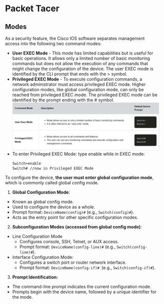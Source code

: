 # Packet Tacer

## Modes
As a security feature, the Cisco IOS software separates management access into the following two command modes:

  - **User EXEC Mode** - This mode has limited capabilities but is useful for basic operations. It allows only a limited number of basic monitoring commands but does not allow the execution of any commands that might change the configuration of the device. The user EXEC mode is identified by the CLI prompt that ends with the > symbol.
  - **Privileged EXEC Mode** - To execute configuration commands, a network administrator must access privileged EXEC mode. Higher configuration modes, like global configuration mode, can only be reached from privileged EXEC mode. The privileged EXEC mode can be identified by the prompt ending with the # symbol.
![image](https://github.com/chrysoprasus/Cyber-Patriot-Windows-Server/blob/main/images/modes.JPG)
  - To enter Privileged EXEC Mode: type enable while in EXEC mode:
    ```
    Switch>enable
    Switch# //now in Privileged EXEC Mode
    ``` 

To configure the device, **the user must enter global configuration mode**, which is commonly called global config mode.
1. **Global Configuration Mode**:
  - Known as global config mode.
  - Used to configure the device as a whole.
  - Prompt format: `DeviceName(config)#` (e.g., `Switch(config)#`).
  - Acts as the entry point for other specific configuration modes.
2. **Subconfiguration Modes (accessed from global config mode)**:
  - Line Configuration Mode
    - Configures console, SSH, Telnet, or AUX access.
    - Prompt format: `DeviceName(config-line)#` (e.g., `Switch(config-line)#`).
  - Interface Configuration Mode:
    - Configures a switch port or router network interface.
    - Prompt format: `DeviceName(config-if)# `(e.g., `Switch(config-if)#`).
3. **Prompt Identification:**
  - The command-line prompt indicates the current configuration mode.
  - Prompts begin with the device name, followed by a unique identifier for the mode.
